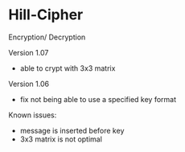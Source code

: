 # Hill-Cipher
Encryption/ Decryption

Version 1.07
- able to crypt with 3x3 matrix

Version 1.06
- fix not being able to use a specified key format

Known issues:
- message is inserted before key
- 3x3 matrix is not optimal
